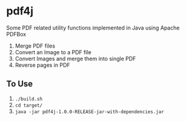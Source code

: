 # pdf4j
Some PDF related utility functions implemented in Java using Apache PDFBox
1. Merge PDF files
1. Convert an Image to a PDF file
1. Convert Images and merge them into single PDF
1. Reverse pages in PDF

## To Use

1. `./build.sh`
2. `cd target/`
3. `java -jar pdf4j-1.0.0-RELEASE-jar-with-dependencies.jar`
